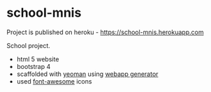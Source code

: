 # school-mnis

Project is published on heroku - https://school-mnis.herokuapp.com

School project.
- html 5 website
- bootstrap 4
- scaffolded with [yeoman](yeoman.io) using [webapp generator](https://github.com/yeoman/generator-webapp)
- used [font-awesome](http://fontawesome.io/) icons